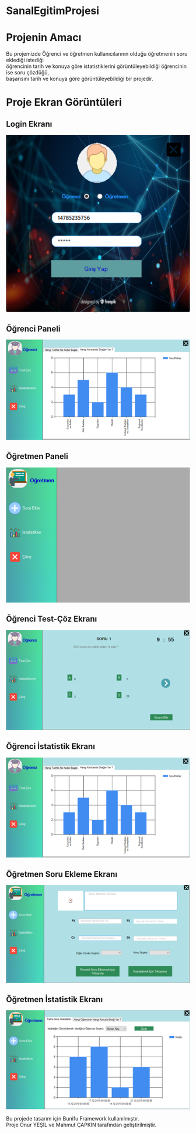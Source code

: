 # SanalEgitimProjesi

 # Projenin Amacı
    
  <p>Bu projemizde Öğrenci ve öğretmen kullanıcılarının olduğu öğretmenin soru eklediği istediği <br>öğrencinin tarih ve 
     konuya göre istatistiklerini görüntüleyebildiği öğrencinin ise soru çözdüğü,<br>başarısını tarih ve konuya göre görüntüleyebildiği      bir projedir.
            
   #  Proje Ekran Görüntüleri
     
    
   ##      Login Ekranı
     
  <img src="https://github.com/mahmutcapkin/SanalEgitimProjesi/blob/master/screenshots/login.png">
     
   ##     Öğrenci Paneli
    
  <img src="https://github.com/mahmutcapkin/SanalEgitimProjesi/blob/master/screenshots/istatistik.png">
     
   
   ##     Öğretmen Paneli
    
  <img src="https://github.com/mahmutcapkin/SanalEgitimProjesi/blob/master/screenshots/ogretmen.png">
   
     
   ##    Öğrenci Test-Çöz Ekranı
    
  <img src="https://github.com/mahmutcapkin/SanalEgitimProjesi/blob/master/screenshots/testcoz.png">
    
    
  ##     Öğrenci İstatistik Ekranı
   
   <img src="https://github.com/mahmutcapkin/SanalEgitimProjesi/blob/master/screenshots/istatistik.png">
   <br>
    
  ##     Öğretmen Soru Ekleme Ekranı
   
 <img src="https://github.com/mahmutcapkin/SanalEgitimProjesi/blob/master/screenshots/soruekle.png">
   <br>
   
  ##   Öğretmen İstatistik Ekranı
    
   <img src="https://github.com/mahmutcapkin/SanalEgitimProjesi/blob/master/screenshots/ogristatistik.png">
   
 <p>Bu projede tasarım için Bunifu Framework kullanılmıştır.<br>Proje Onur YEŞİL ve Mahmut ÇAPKIN tarafından geliştirilmiştir.
      
